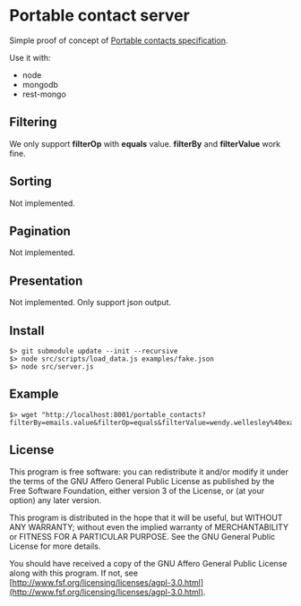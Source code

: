 # Portable contact server

Simple proof of concept of [Portable contacts specification](http://portablecontacts.net/draft-spec.html).

Use it with:

* node
* mongodb
* rest-mongo

## Filtering

We only support **filterOp** with **equals** value. **filterBy** and **filterValue** work fine.

## Sorting

Not implemented.

## Pagination

Not implemented.

## Presentation

Not implemented. Only support json output.

## Install

    $> git submodule update --init --recursive
    $> node src/scripts/load_data.js examples/fake.json
    $> node src/server.js

## Example

    $> wget "http://localhost:8001/portable_contacts?filterBy=emails.value&filterOp=equals&filterValue=wendy.wellesley%40example.com"

## License

This program is free software: you can redistribute it and/or modify
it under the terms of the GNU Affero General Public License as published by
the Free Software Foundation, either version 3 of the License, or
(at your option) any later version.

This program is distributed in the hope that it will be useful,
but WITHOUT ANY WARRANTY; without even the implied warranty of
MERCHANTABILITY or FITNESS FOR A PARTICULAR PURPOSE.  See the
GNU General Public License for more details.

You should have received a copy of the GNU Affero General Public License
along with this program.  If not, see [http://www.fsf.org/licensing/licenses/agpl-3.0.html](http://www.fsf.org/licensing/licenses/agpl-3.0.html).
